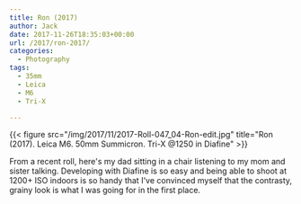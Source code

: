 ```yaml
---
title: Ron (2017)
author: Jack
date: 2017-11-26T18:35:03+00:00
url: /2017/ron-2017/
categories:
  - Photography
tags:
  - 35mm
  - Leica
  - M6
  - Tri-X

---
```


{{< figure src="/img/2017/11/2017-Roll-047_04-Ron-edit.jpg" title="Ron (2017). Leica M6. 50mm Summicron. Tri-X @1250 in Diafine" >}}


From a recent roll, here's my dad sitting in a chair listening to my mom and sister talking. Developing with Diafine is so easy and being able to shoot at 1200+ ISO indoors is so handy that I've convinced myself that the contrasty, grainy look is what I was going for in the first place.

